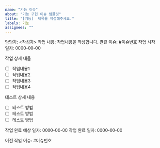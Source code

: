 ```yaml
---
name: "기능 이슈"
about: "기능 구현 이슈 템플릿"
title: "[기능]  제목을 작성해주세요."
labels: 기능
assignees: ""
---
```


담당자: <작성자>
작업 내용: 작업내용을 작성합니다.
관련 이슈: #이슈번호
작업 시작 일자: 0000-00-00

작업 상세 내욜

- [ ] 작업내용1
- [ ] 작업내용2
- [ ] 작업내용3
- [ ] 작업내용4

테스트 상세 내용

- [ ] 테스트 방법
- [ ] 테스트 방법
- [ ] 테스트 방법

작업 완료 예상 일자: 0000-00-00
작업 완료 일자: 0000-00-00

이전 작업 이슈: #이슈번호
